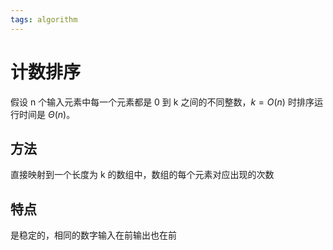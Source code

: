 ```yaml
---
tags: algorithm
---
```

# 计数排序

假设 n 个输入元素中每一个元素都是 0 到 k 之间的不同整数，$k=O(n)$ 时排序运行时间是 $\Theta(n)$。

## 方法

直接映射到一个长度为 k 的数组中，数组的每个元素对应出现的次数

## 特点

是稳定的，相同的数字输入在前输出也在前
